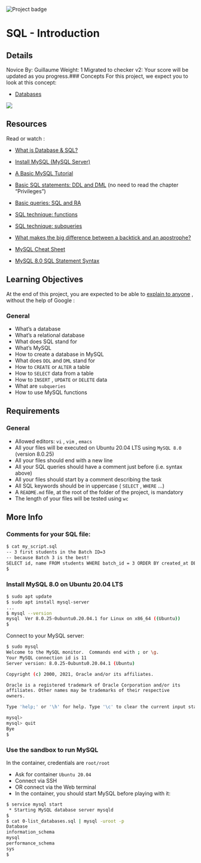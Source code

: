 ![Project badge](https://intranet.hbtn.io/assets/pathway/006_color-21d9dd12a952c0dcfa9471902c922dde2a053f71943f7645391458f701eeec29.png) 
# SQL - Introduction
## Details
Novice By: Guillaume Weight: 1 Migrated to checker v2: Your score will be updated as you progress.### Concepts
For this project, we expect you to look at this concept:
* [Databases](https://intranet.hbtn.io/concepts/864) 

 ![](https://s3.eu-west-3.amazonaws.com/hbtn.intranet.project.files/holbertonschool-higher-level_programming+/272/rtcwz.jpg) 

## Resources
Read or watch :
* [What is Database & SQL?](https://intranet.hbtn.io/rltoken/jRAhwW4u4YvZtLtMGU2_6g) 

* [Install MySQL (MySQL Server)](https://intranet.hbtn.io/rltoken/s3m_emsaSthyY041Wacgxg) 

* [A Basic MySQL Tutorial](https://intranet.hbtn.io/rltoken/m_0RMf4RcC5NrHyjY1xN3w) 

* [Basic SQL statements: DDL and DML](https://intranet.hbtn.io/rltoken/-Qrnbp5eKmo7ajPDZekjfg) 
 (no need to read the chapter “Privileges”)
* [Basic queries: SQL and RA](https://intranet.hbtn.io/rltoken/wXN5s1qexSTMh--NkTF1_w) 

* [SQL technique: functions](https://intranet.hbtn.io/rltoken/7khGjnehvjHnqNZ9yizggg) 

* [SQL technique: subqueries](https://intranet.hbtn.io/rltoken/xnJcopQTZyUke3LdAkOwow) 

* [What makes the big difference between a backtick and an apostrophe?](https://intranet.hbtn.io/rltoken/QEr3XcBPhIR-E8NSSn1nzg) 

* [MySQL Cheat Sheet](https://intranet.hbtn.io/rltoken/DGejihlnOkkNq-qJFM15MA) 

* [MySQL 8.0 SQL Statement Syntax](https://intranet.hbtn.io/rltoken/ePNUeloWxfiXwec7HeKe7Q) 

## Learning Objectives
At the end of this project, you are expected to be able to  [explain to anyone](https://intranet.hbtn.io/rltoken/6bUOgrGi5Yd_I65Jp9bAfg) 
 ,  without the help of Google :
### General
* What’s a database
* What’s a relational database
* What does SQL stand for
* What’s MySQL
* How to create a database in MySQL
* What does  ` DDL `  and  ` DML `  stand for
* How to  ` CREATE `  or  ` ALTER `  a table
* How to  ` SELECT `  data from a table
* How to  ` INSERT ` ,  ` UPDATE `  or  ` DELETE `  data
* What are  ` subqueries ` 
* How to use MySQL functions
## Requirements
### General
* Allowed editors:  ` vi ` ,  ` vim ` ,  ` emacs ` 
* All your files will be executed on Ubuntu 20.04 LTS using  ` MySQL 8.0 `  (version 8.0.25)
* All your files should end with a new line
* All your SQL queries should have a comment just before (i.e. syntax above)
* All your files should start by a comment describing the task
* All SQL keywords should be in uppercase ( ` SELECT ` ,  ` WHERE ` …)
* A  ` README.md `  file, at the root of the folder of the project, is mandatory
* The length of your files will be tested using  ` wc ` 
## More Info
### Comments for your SQL file:
```bash
$ cat my_script.sql
-- 3 first students in the Batch ID=3
-- because Batch 3 is the best!
SELECT id, name FROM students WHERE batch_id = 3 ORDER BY created_at DESC LIMIT 3;
$

```
### Install MySQL 8.0 on Ubuntu 20.04 LTS
```bash
$ sudo apt update
$ sudo apt install mysql-server
...
$ mysql --version
mysql  Ver 8.0.25-0ubuntu0.20.04.1 for Linux on x86_64 ((Ubuntu))
$

```
Connect to your MySQL server:
```bash
$ sudo mysql
Welcome to the MySQL monitor.  Commands end with ; or \g.
Your MySQL connection id is 11
Server version: 8.0.25-0ubuntu0.20.04.1 (Ubuntu)

Copyright (c) 2000, 2021, Oracle and/or its affiliates.

Oracle is a registered trademark of Oracle Corporation and/or its
affiliates. Other names may be trademarks of their respective
owners.

Type 'help;' or '\h' for help. Type '\c' to clear the current input statement.

mysql>
mysql> quit
Bye
$

```
### Use the sandbox to run MySQL
In the container, credentials are  ` root/root ` 
* Ask for container  ` Ubuntu 20.04 ` 
* Connect via SSH
* OR connect via the Web terminal
* In the container, you should start MySQL before playing with it:
```bash
$ service mysql start                                                   
 * Starting MySQL database server mysqld 
$
$ cat 0-list_databases.sql | mysql -uroot -p                               
Database                                                                                   
information_schema                                                                         
mysql                                                                                      
performance_schema                                                                         
sys                      
$
